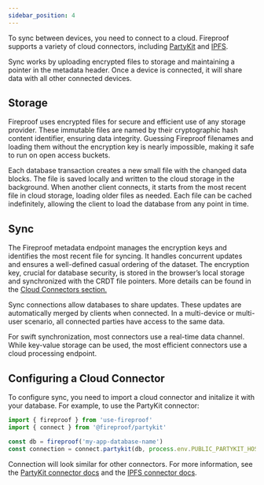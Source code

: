 ```yaml
---
sidebar_position: 4
---
```


To sync between devices, you need to connect to a cloud. Fireproof supports a variety of cloud connectors, including [PartyKit](https://www.npmjs.com/package/@fireproof/partykit) and [IPFS](https://www.npmjs.com/package/@fireproof/ipfs).

Sync works by uploading encrypted files to storage and maintaining a pointer in the metadata header. Once a device is connected, it will share data with all other connected devices.

## Storage

Fireproof uses encrypted files for secure and efficient use of any storage provider. These immutable files are named by their cryptographic hash content identifier, ensuring data integrity. Guessing Fireproof filenames and loading them without the encryption key is nearly impossible, making it safe to run on open access buckets.

Each database transaction creates a new small file with the changed data blocks. The file is saved locally and written to the cloud storage in the background. When another client connects, it starts from the most recent file in cloud storage, loading older files as needed. Each file can be cached indefinitely, allowing the client to load the database from any point in time.

## Sync

The Fireproof metadata endpoint manages the encryption keys and identifies the most recent file for syncing. It handles concurrent updates and ensures a well-defined casual ordering of the dataset. The encryption key, crucial for database security, is stored in the browser’s local storage and synchronized with the CRDT file pointers. More details can be found in the [Cloud Connectors section.](/docs/concept-guide/cloud-connectors)

Sync connections allow databases to share updates. These updates are automatically merged by clients when connected. In a multi-device or multi-user scenario, all connected parties have access to the same data.

For swift synchronization, most connectors use a real-time data channel. While key-value storage can be used, the most efficient connectors use a cloud processing endpoint.

## Configuring a Cloud Connector

To configure sync, you need to import a cloud connector and initalize it with your database. For example, to use the PartyKit connector:

```js
import { fireproof } from 'use-fireproof'
import { connect } from '@fireproof/partykit'

const db = fireproof('my-app-database-name')
const connection = connect.partykit(db, process.env.PUBLIC_PARTYKIT_HOST)
```

Connection will look similar for other connectors. For more information, see the [PartyKit connector docs](https://www.npmjs.com/package/@fireproof/partykit) and the [IPFS connector docs](https://www.npmjs.com/package/@fireproof/ipfs).

